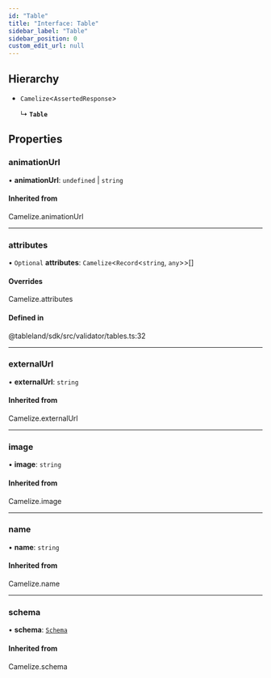 ```yaml
---
id: "Table"
title: "Interface: Table"
sidebar_label: "Table"
sidebar_position: 0
custom_edit_url: null
---
```


## Hierarchy

- `Camelize`\<`AssertedResponse`\>

  ↳ **`Table`**

## Properties

### animationUrl

• **animationUrl**: `undefined` \| `string`

#### Inherited from

Camelize.animationUrl

___

### attributes

• `Optional` **attributes**: `Camelize`\<`Record`\<`string`, `any`\>\>[]

#### Overrides

Camelize.attributes

#### Defined in

@tableland/sdk/src/validator/tables.ts:32

___

### externalUrl

• **externalUrl**: `string`

#### Inherited from

Camelize.externalUrl

___

### image

• **image**: `string`

#### Inherited from

Camelize.image

___

### name

• **name**: `string`

#### Inherited from

Camelize.name

___

### schema

• **schema**: [`Schema`](Schema.md)

#### Inherited from

Camelize.schema
